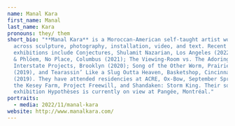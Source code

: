 ```yaml
---
name: Manal Kara
first_name: Manal
last_name: Kara
pronouns: they/ them
short_bio: "**Manal Kara** is a Moroccan-American self-taught artist working
  across sculpture, photography, installation, video, and text. Recent solo
  exhibitions include Conjectures, Shulamit Nazarian, Los Angeles (2022); Xylem
  & Phlöem, No Place, Columbus (2021); The Viewing-Room vs. The Adoring-Gaze,
  Interstate Projects, Brooklyn (2020); Song of the Other Worm, Prairie, Chicago
  (2019), and Tearassin’ Like a Slug Outta Heaven, Basketshop, Cincinnati
  (2019). They have attended residencies at ACRE, Ox-Bow, September Spring at
  the Kesey Farm, Project Freewill, and Shandaken: Storm King. Their solo
  exhibition Hypothèses is currently on view at Pangée, Montréal."
portraits:
  - media: 2022/11/manal-kara
website: http://www.manalkara.com/
---
```

